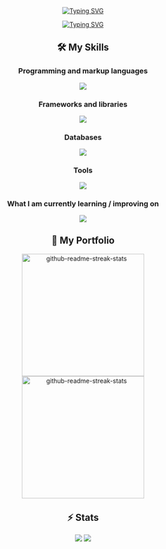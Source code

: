 <p align="center">
<a href="https://github.com/Valhalla-Wait"><img src="https://readme-typing-svg.demolab.com?font=Fira+Code&size=30&duration=1&pause=1000&color=FF428F&background=FFFFFF00&center=true&width=435&lines=Mikhail+Zaitsev" alt="Typing SVG" /></a>
</p>

<p align="center">
<a href="https://github.com/Valhalla-Wait"><img src="https://readme-typing-svg.demolab.com?font=Fira+Code&size=30&duration=2000&pause=1000&color=FF428F&background=FFFFFF00&center=true&width=540&lines=React/Node+Developer.;" alt="Typing SVG" /></a>
</p>

<h2 align="center">
 🛠 My Skills
</h2>

<h3 align="center">
Programming and markup languages
</h3>
<p align="center">
  <a href="https://github.com/Valhalla-Wait">
    <img src="https://skillicons.dev/icons?i=ts,nodejs,js,html,css,php" />
  </a>
</p>

<h3 align="center">
Frameworks and libraries
</h3>
<p align="center">
  <a href="https://github.com/Valhalla-Wait">
    <img src="https://skillicons.dev/icons?i=react,redux,nextjs,express,nest,scss,styledcomponents,jest" />
  </a>
</p>

<h3 align="center">
Databases
</h3>
<p align="center">
  <a href="https://github.com/Valhalla-Wait">
    <img src="https://skillicons.dev/icons?i=mysql,postgres" />
  </a>
</p>

<h3 align="center">
Tools
</h3>
<p align="center">
  <a href="https://github.com/Valhalla-Wait">
    <img src="https://skillicons.dev/icons?i=docker,git" />
  </a>
</p>

<h3 align="center">
  What I am currently learning / improving on
</h3>
<p align="center">
  <a href="https://github.com/Valhalla-Wait">
    <img src="https://skillicons.dev/icons?i=graphql,mongodb,tailwind" />
  </a>
</p>

<h2 align="center">
  📕 My Portfolio
</h2>
<p align="center">
<a href="https://github.com/Valhalla-Wait/Task-Tracker-App"><img width="278" src="https://denvercoder1-github-readme-stats.vercel.app/api/pin/?username=Valhalla-Wait&repo=Task-Tracker-App&theme=react&bg_color=1F222E&title_color=F85D7F&hide_border=true&icon_color=F8D866&show_icons=false" alt="github-readme-streak-stats"></a>
 <a href="https://github.com/Valhalla-Wait/application-documents_back"><img width="278" src="https://denvercoder1-github-readme-stats.vercel.app/api/pin/?username=Valhalla-Wait&repo=application-documents_back&theme=react&bg_color=1F222E&title_color=F85D7F&hide_border=true&icon_color=F8D866&show_icons=false" alt="github-readme-streak-stats"></a>
</p>
  
<h2 align="center">
  ⚡ Stats
</h2>
<div align="center">
  
![](https://github-profile-summary-cards.vercel.app/api/cards/repos-per-language?username=Valhalla-Wait&theme=radical)
![](https://github-profile-summary-cards.vercel.app/api/cards/most-commit-language?username=Valhalla-Wait&theme=radical)
  
 </div>
